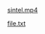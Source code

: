 [sintel.mp4](http://www.html-editor.tk/videos/sintel.mp4)

[file.txt](http://www.html-editor.tk/videos/file.txt)
